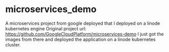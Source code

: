 # microservices_demo
A microservices project from google deployed that I deployed on a linode kubernetes engine
Original project url: https://github.com/GoogleCloudPlatform/microservices-demo
I just got the images from there and deployed the application on a linode kubernetes cluster.
